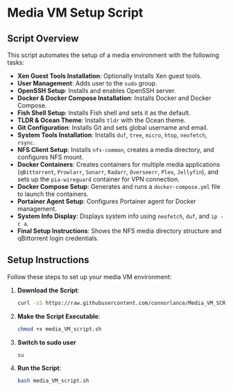 # Media VM Setup Script

## Script Overview

This script automates the setup of a media environment with the following tasks:

- **Xen Guest Tools Installation**: Optionally installs Xen guest tools.
- **User Management**: Adds user to the `sudo` group.
- **OpenSSH Setup**: Installs and enables OpenSSH server.
- **Docker & Docker Compose Installation**: Installs Docker and Docker Compose.
- **Fish Shell Setup**: Installs Fish shell and sets it as the default.
- **TLDR & Ocean Theme**: Installs `tldr` with the Ocean theme.
- **Git Configuration**: Installs Git and sets global username and email.
- **System Tools Installation**: Installs `duf`, `tree`, `micro`, `htop`, `neofetch`, `rsync`.
- **NFS Client Setup**: Installs `nfs-common`, creates a media directory, and configures NFS mount.
- **Docker Containers**: Creates containers for multiple media applications (`qBittorrent`, `Prowlarr`, `Sonarr`, `Radarr`, `Overseerr`, `Plex`, `Jellyfin`), and sets up the `pia-wireguard` container for VPN connection.
- **Docker Compose Setup**: Generates and runs a `docker-compose.yml` file to launch the containers.
- **Portainer Agent Setup**: Configures Portainer agent for Docker management.
- **System Info Display**: Displays system info using `neofetch`, `duf`, and `ip -c a`.
- **Final Setup Instructions**: Shows the NFS media directory structure and qBittorrent login credentials.

## Setup Instructions

Follow these steps to set up your media VM environment:

1. **Download the Script**:
   ```bash
   curl -sS https://raw.githubusercontent.com/connorlance/Media_VM_SCRIPT/main/media_VM_script.sh -o media_VM_script.sh

2. **Make the Script Executable**:
   ```bash
   chmod +x media_VM_script.sh
3. **Switch to sudo user**
   ```bash
   su
5. **Run the Script**:
   ```bash
   bash media_VM_script.sh

